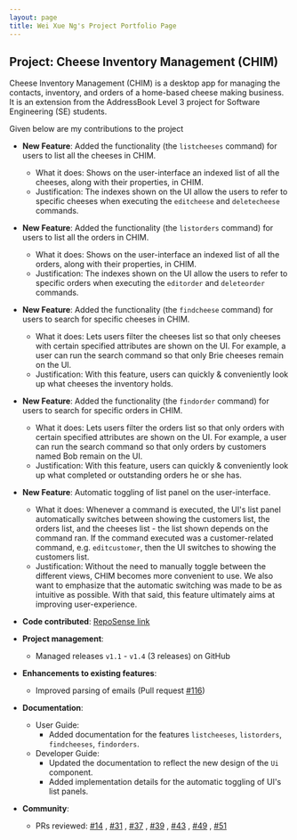 ```yaml
---
layout: page
title: Wei Xue Ng's Project Portfolio Page
---
```


## Project: Cheese Inventory Management (CHIM)

Cheese Inventory Management (CHIM) is a desktop app for managing the contacts, inventory, and orders of a home-based
cheese making business. It is an extension from the AddressBook Level 3 project for Software Engineering (SE) students.

Given below are my contributions to the project

* **New Feature**: Added the functionality (the `listcheeses` command) for users to list all the cheeses in CHIM.
    * What it does: Shows on the user-interface an indexed list of all the cheeses, along with their properties, in
      CHIM.
    * Justification: The indexes shown on the UI allow the users to refer to specific cheeses when executing
      the `editcheese` and `deletecheese` commands.

* **New Feature**: Added the functionality (the `listorders` command) for users to list all the orders in CHIM.
    * What it does: Shows on the user-interface an indexed list of all the orders, along with their properties, in CHIM.
    * Justification: The indexes shown on the UI allow the users to refer to specific orders when executing
      the `editorder` and `deleteorder` commands.

* **New Feature**: Added the functionality (the `findcheese` command) for users to search for specific cheeses in CHIM.
    * What it does: Lets users filter the cheeses list so that only cheeses with certain specified attributes are shown
      on the UI. For example, a user can run the search command so that only Brie cheeses remain on the UI.
    * Justification: With this feature, users can quickly & conveniently look up what cheeses the inventory holds.

* **New Feature**: Added the functionality (the `findorder` command) for users to search for specific orders in CHIM.
    * What it does: Lets users filter the orders list so that only orders with certain specified attributes are shown on
      the UI. For example, a user can run the search command so that only orders by customers named Bob remain on the
      UI.
    * Justification: With this feature, users can quickly & conveniently look up what completed or outstanding orders he
      or she has.

* **New Feature**: Automatic toggling of list panel on the user-interface.
    * What it does: Whenever a command is executed, the UI's list panel automatically switches between showing the
      customers list, the orders list, and the cheeses list - the list shown depends on the command ran. If the command
      executed was a customer-related command, e.g. `editcustomer`, then the UI switches to showing the customers list.
    * Justification: Without the need to manually toggle between the different views, CHIM becomes more convenient to
      use. We also want to emphasize that the automatic switching was made to be as intuitive as possible. With that
      said, this feature ultimately aims at improving user-experience.

* **Code
  contributed**: [RepoSense link](https://nus-cs2103-ay2021s2.github.io/tp-dashboard/?search=weixue123&sort=groupTitle&sortWithin=title&since=2021-02-19&timeframe=commit&mergegroup=&groupSelect=groupByRepos&breakdown=false&tabOpen=true&tabType=authorship&tabAuthor=weixue123&tabRepo=AY2021S2-CS2103-W16-2%2Ftp%5Bmaster%5D&authorshipIsMergeGroup=false&authorshipFileTypes=docs~functional-code~test-code~other&authorshipIsBinaryFileTypeChecked=false)

* **Project management**:
    * Managed releases `v1.1` - `v1.4` (3 releases) on GitHub

* **Enhancements to existing features**:
    * Improved parsing of emails (Pull request [\#116](https://github.com/AY2021S2-CS2103-W16-2/tp/pull/116))

* **Documentation**:
    * User Guide:
        * Added documentation for the features `listcheeses`, `listorders`, `findcheeses`, `findorders`.
    * Developer Guide:
        * Updated the documentation to reflect the new design of the `Ui` component.
        * Added implementation details for the automatic toggling of UI's list panels.

* **Community**:
    * PRs reviewed: [\#14](https://github.com/AY2021S2-CS2103-W16-2/tp/pull/14)
      , [\#31](https://github.com/AY2021S2-CS2103-W16-2/tp/pull/31)
      , [\#37](https://github.com/AY2021S2-CS2103-W16-2/tp/pull/37)
      , [\#39](https://github.com/AY2021S2-CS2103-W16-2/tp/pull/39)
      , [\#43](https://github.com/AY2021S2-CS2103-W16-2/tp/pull/43)
      , [\#49](https://github.com/AY2021S2-CS2103-W16-2/tp/pull/49)
      , [\#51](https://github.com/AY2021S2-CS2103-W16-2/tp/pull/51)
